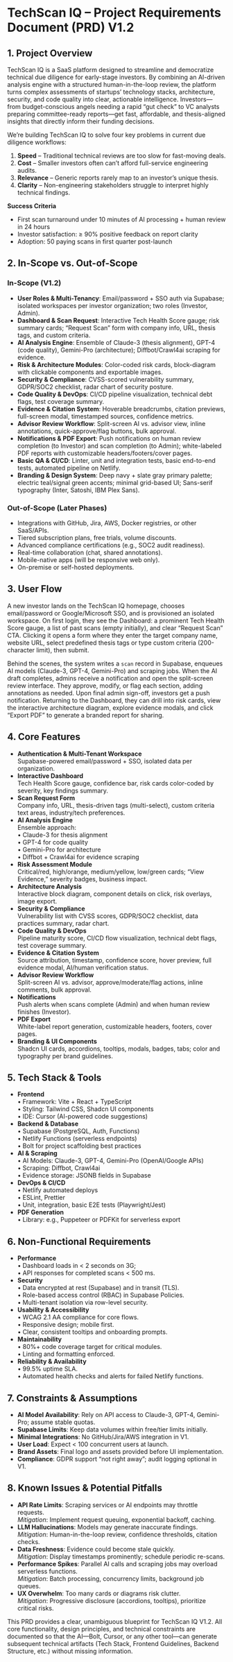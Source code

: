 # TechScan IQ – Project Requirements Document (PRD) V1.2

## 1. Project Overview

TechScan IQ is a SaaS platform designed to streamline and democratize technical due diligence for early-stage investors. By combining an AI-driven analysis engine with a structured human-in-the-loop review, the platform turns complex assessments of startups’ technology stacks, architecture, security, and code quality into clear, actionable intelligence. Investors—from budget-conscious angels needing a rapid “gut check” to VC analysts preparing committee-ready reports—get fast, affordable, and thesis-aligned insights that directly inform their funding decisions.

We’re building TechScan IQ to solve four key problems in current due diligence workflows:

1.  **Speed** – Traditional technical reviews are too slow for fast-moving deals.
2.  **Cost** – Smaller investors often can’t afford full-service engineering audits.
3.  **Relevance** – Generic reports rarely map to an investor’s unique thesis.
4.  **Clarity** – Non-engineering stakeholders struggle to interpret highly technical findings.

**Success Criteria**

*   First scan turnaround under 10 minutes of AI processing + human review in 24 hours
*   Investor satisfaction: ≥ 90% positive feedback on report clarity
*   Adoption: 50 paying scans in first quarter post-launch

## 2. In-Scope vs. Out-of-Scope

### In-Scope (V1.2)

*   **User Roles & Multi-Tenancy**: Email/password + SSO auth via Supabase; isolated workspaces per investor organization; two roles (Investor, Admin).
*   **Dashboard & Scan Request**: Interactive Tech Health Score gauge; risk summary cards; “Request Scan” form with company info, URL, thesis tags, and custom criteria.
*   **AI Analysis Engine**: Ensemble of Claude-3 (thesis alignment), GPT-4 (code quality), Gemini-Pro (architecture); Diffbot/Crawl4ai scraping for evidence.
*   **Risk & Architecture Modules**: Color-coded risk cards, block-diagram with clickable components and exportable images.
*   **Security & Compliance**: CVSS-scored vulnerability summary, GDPR/SOC2 checklist, radar chart of security posture.
*   **Code Quality & DevOps**: CI/CD pipeline visualization, technical debt flags, test coverage summary.
*   **Evidence & Citation System**: Hoverable breadcrumbs, citation previews, full-screen modal, timestamped sources, confidence metrics.
*   **Advisor Review Workflow**: Split-screen AI vs. advisor view, inline annotations, quick-approve/flag buttons, bulk approval.
*   **Notifications & PDF Export**: Push notifications on human review completion (to Investor) and scan completion (to Admin); white-labeled PDF reports with customizable headers/footers/cover pages.
*   **Basic QA & CI/CD**: Linter, unit and integration tests, basic end-to-end tests, automated pipeline on Netlify.
*   **Branding & Design System**: Deep navy + slate gray primary palette; electric teal/signal green accents; minimal grid-based UI; Sans-serif typography (Inter, Satoshi, IBM Plex Sans).

### Out-of-Scope (Later Phases)

*   Integrations with GitHub, Jira, AWS, Docker registries, or other SaaS/APIs.
*   Tiered subscription plans, free trials, volume discounts.
*   Advanced compliance certifications (e.g., SOC2 audit readiness).
*   Real-time collaboration (chat, shared annotations).
*   Mobile-native apps (will be responsive web only).
*   On-premise or self-hosted deployments.

## 3. User Flow

A new investor lands on the TechScan IQ homepage, chooses email/password or Google/Microsoft SSO, and is provisioned an isolated workspace. On first login, they see the Dashboard: a prominent Tech Health Score gauge, a list of past scans (empty initially), and clear “Request Scan” CTA. Clicking it opens a form where they enter the target company name, website URL, select predefined thesis tags or type custom criteria (200-character limit), then submit.

Behind the scenes, the system writes a `scan` record in Supabase, enqueues AI models (Claude-3, GPT-4, Gemini-Pro) and scraping jobs. When the AI draft completes, admins receive a notification and open the split-screen review interface. They approve, modify, or flag each section, adding annotations as needed. Upon final admin sign-off, investors get a push notification. Returning to the Dashboard, they can drill into risk cards, view the interactive architecture diagram, explore evidence modals, and click “Export PDF” to generate a branded report for sharing.

## 4. Core Features

*   **Authentication & Multi-Tenant Workspace**\
    Supabase-powered email/password + SSO, isolated data per organization.
*   **Interactive Dashboard**\
    Tech Health Score gauge, confidence bar, risk cards color-coded by severity, key findings summary.
*   **Scan Request Form**\
    Company info, URL, thesis-driven tags (multi-select), custom criteria text areas, industry/tech preferences.
*   **AI Analysis Engine**\
    Ensemble approach:\
    • Claude-3 for thesis alignment\
    • GPT-4 for code quality\
    • Gemini-Pro for architecture\
    • Diffbot + Crawl4ai for evidence scraping
*   **Risk Assessment Module**\
    Critical/red, high/orange, medium/yellow, low/green cards; “View Evidence,” severity badges, business impact.
*   **Architecture Analysis**\
    Interactive block diagram, component details on click, risk overlays, image export.
*   **Security & Compliance**\
    Vulnerability list with CVSS scores, GDPR/SOC2 checklist, data practices summary, radar chart.
*   **Code Quality & DevOps**\
    Pipeline maturity score, CI/CD flow visualization, technical debt flags, test coverage summary.
*   **Evidence & Citation System**\
    Source attribution, timestamp, confidence score, hover preview, full evidence modal, AI/human verification status.
*   **Advisor Review Workflow**\
    Split-screen AI vs. advisor, approve/moderate/flag actions, inline comments, bulk approval.
*   **Notifications**\
    Push alerts when scans complete (Admin) and when human review finishes (Investor).
*   **PDF Export**\
    White-label report generation, customizable headers, footers, cover pages.
*   **Branding & UI Components**\
    Shadcn UI cards, accordions, tooltips, modals, badges, tabs; color and typography per brand guidelines.

## 5. Tech Stack & Tools

*   **Frontend**\
    • Framework: Vite + React + TypeScript\
    • Styling: Tailwind CSS, Shadcn UI components\
    • IDE: Cursor (AI-powered code suggestions)
*   **Backend & Database**\
    • Supabase (PostgreSQL, Auth, Functions)\
    • Netlify Functions (serverless endpoints)\
    • Bolt for project scaffolding best practices
*   **AI & Scraping**\
    • AI Models: Claude-3, GPT-4, Gemini-Pro (OpenAI/Google APIs)\
    • Scraping: Diffbot, Crawl4ai\
    • Evidence storage: JSONB fields in Supabase
*   **DevOps & CI/CD**\
    • Netlify automated deploys\
    • ESLint, Prettier\
    • Unit, integration, basic E2E tests (Playwright/Jest)
*   **PDF Generation**\
    • Library: e.g., Puppeteer or PDFKit for serverless export

## 6. Non-Functional Requirements

*   **Performance**\
    • Dashboard loads in < 2 seconds on 3G;\
    • API responses for completed scans < 500 ms.
*   **Security**\
    • Data encrypted at rest (Supabase) and in transit (TLS).\
    • Role-based access control (RBAC) in Supabase Policies.\
    • Multi-tenant isolation via row-level security.
*   **Usability & Accessibility**\
    • WCAG 2.1 AA compliance for core flows.\
    • Responsive design; mobile first.\
    • Clear, consistent tooltips and onboarding prompts.
*   **Maintainability**\
    • 80%+ code coverage target for critical modules.\
    • Linting and formatting enforced.
*   **Reliability & Availability**\
    • 99.5% uptime SLA.\
    • Automated health checks and alerts for failed Netlify functions.

## 7. Constraints & Assumptions

*   **AI Model Availability**: Rely on API access to Claude-3, GPT-4, Gemini-Pro; assume stable quotas.
*   **Supabase Limits**: Keep data volumes within free/tier limits initially.
*   **Minimal Integrations**: No GitHub/Jira/AWS integration in V1.
*   **User Load**: Expect < 100 concurrent users at launch.
*   **Brand Assets**: Final logo and assets provided before UI implementation.
*   **Compliance**: GDPR support “not right away”; audit logging optional in V1.

## 8. Known Issues & Potential Pitfalls

*   **API Rate Limits**: Scraping services or AI endpoints may throttle requests.\
    *Mitigation*: Implement request queuing, exponential backoff, caching.
*   **LLM Hallucinations**: Models may generate inaccurate findings.\
    *Mitigation*: Human-in-the-loop review, confidence thresholds, citation checks.
*   **Data Freshness**: Evidence could become stale quickly.\
    *Mitigation*: Display timestamps prominently; schedule periodic re-scans.
*   **Performance Spikes**: Parallel AI calls and scraping jobs may overload serverless functions.\
    *Mitigation*: Batch processing, concurrency limits, background job queues.
*   **UX Overwhelm**: Too many cards or diagrams risk clutter.\
    *Mitigation*: Progressive disclosure (accordions, tooltips), prioritize critical risks.

This PRD provides a clear, unambiguous blueprint for TechScan IQ V1.2. All core functionality, design principles, and technical constraints are documented so that the AI—Bolt, Cursor, or any other tool—can generate subsequent technical artifacts (Tech Stack, Frontend Guidelines, Backend Structure, etc.) without missing information.

